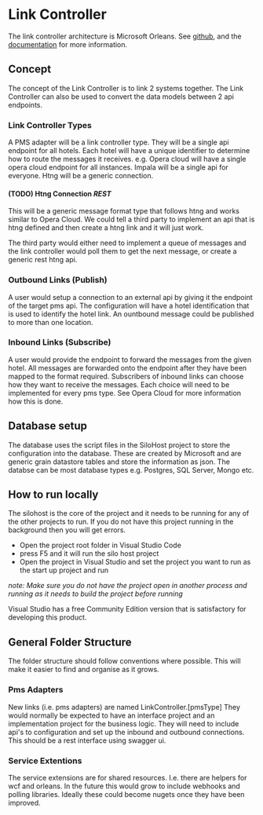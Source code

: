 # Link Controller

The link controller architecture is Microsoft Orleans. See [github](https://github.com/dotnet/orleans), and the [documentation](http://dotnet.github.io/orleans/Documentation/index.html) for more information.

## Concept

The concept of the Link Controller is to link 2 systems together. The Link Controller can also be used to convert the data models between 2 api endpoints.

### Link Controller Types

A PMS adapter will be a link controller type. They will be a single api endpoint for all hotels. Each hotel will have a unique identifier to determine how to route the messages it receives. e.g. Opera cloud will have a single opera cloud endpoint for all instances. Impala will be a single api for everyone. Htng will be a generic connection.

#### (TODO) Htng Connection _REST_

This will be a generic message format type that follows htng and works similar to Opera Cloud. We could tell a third party to implement an api that is htng defined and then create a htng link and it will just work.

The third party would either need to implement a queue of messages and the link controller would poll them to get the next message, or create a generic rest htng api.

### Outbound Links (Publish)

A user would setup a connection to an external api by giving it the endpoint of the target pms api. The configuration will have a hotel identification that is used to identify the hotel link. An ountbound message could be published to more than one location.

### Inbound Links (Subscribe)

A user would provide the endpoint to forward the messages from the given hotel. All messages are forwarded onto the endpoint after they have been mapped to the format required. Subscribers of inbound links can choose how they want to receive the messages. Each choice will need to be implemented for every pms type. See Opera Cloud for more information how this is done.

## Database setup

The database uses the script files in the SiloHost project to store the configuration into the database. These are created by Microsoft and are generic grain datastore tables and store the information as json. The databse can be most database types e.g. Postgres, SQL Server, Mongo etc. 

## How to run locally

The silohost is the core of the project and it needs to be running for any of the other projects to run. If you do not have this project running in the background then you will get errors.

- Open the project root folder in Visual Studio Code
- press F5 and it will run the silo host project
- Open the project in Visual Studio and set the project you want to run as the start up project and run

_note: Make sure you do not have the project open in another process and running as it needs to build the project before running_

Visual Studio has a free Community Edition version that is satisfactory for developing this product.

## General Folder Structure

The folder structure should follow conventions where possible. This will make it easier to find and organise as it grows. 

### Pms Adapters

New links (i.e. pms adapters) are named LinkController.[pmsType] 
They would normally be expected to have an interface project and an implementation project for the business logic. They will need to include api's to configuration and set up the inbound and outbound connections. This should be a rest interface using swagger ui.

### Service Extentions

The service extensions are for shared resources. I.e. there are helpers for wcf and orleans. In the future this would grow to include webhooks and polling libraries.
Ideally these could become nugets once they have been improved.